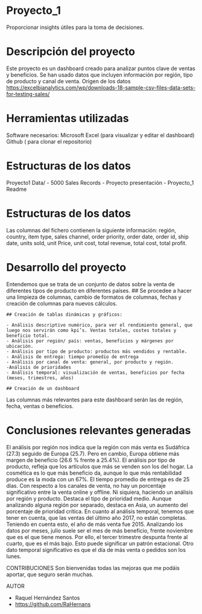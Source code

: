 # Proyecto_1
Proporcionar insights útiles para la toma de decisiones.

# Descripción del proyecto

Este proyecto es un dashboard creado para analizar puntos clave de ventas y beneficios. Se han usado datos que incluyen información por región, tipo de producto y canal de venta. 
Origen de los datos
https://excelbianalytics.com/wp/downloads-18-sample-csv-files-data-sets-for-testing-sales/ 


# Herramientas utilizadas
Software necesarios: 
Microsoft Excel (para visualizar y editar el dashboard)
Github ( para clonar el repositorio)

# Estructuras de los datos
Proyecto1
    Data/
        - 5000 Sales Records
        - Proyecto presentación
        - Proyecto_1
    Readme
    


# Estructuras de los datos
Las columnas del fichero contienen la siguiente información: región, country, item type, sales channel, order priority, order date, order id, ship date, units sold, unit Price, unit cost, total revenue, total cost, total profit.


# Desarrollo del proyecto
Entendemos que se trata de un conjunto de datos sobre la venta de diferentes tipos de producto en diferentes países. 
    ## Se procedee a hacer una limpieza de columnas,  cambio de formatos de columnas, fechas y  creación de columnas para nuevos cálculos.

    ## Creación de tablas dinámicas y gráficos:

    - Análisis descriptivo numérico, para ver el rendimiento general, que luego nos servirán como kpi’s. Ventas totales, costes totales y beneficio total. 
    - Análisis por región/ país: ventas, beneficios y márgenes por ubicación. 
    - Análisis por tipo de producto: productos más vendidos y rentable.
    - Análisis de entrega: tiempo promedio de entrega
    - Análisis por canal de venta: general, por producto y región.
    -Análisis de prioridades
    - Análisis temporal: visualización de ventas, beneficios por fecha (meses, trimestres, años)

	## Creación de un dashboard
Las columnas más relevantes para este dashboard serán las de región, fecha, ventas o beneficios. 

# Conclusiones relevantes generadas
El análisis por región nos indica que la región con más venta es Sudáfrica (27.3) seguido de Europa (25.7). Pero en cambio, Europa obtiene más margen de beneficio (26.6 % frente a 25.4%). 
El análisis por tipo de producto, refleja que los artículos que más se venden son los del hogar. La cosmética es lo que más beneficio da, aunque lo que más rentabilidad produce es la moda con un 67%.
El tiempo promedio de entrega es de 25 días.
Con respecto a los canales de venta, no hay un porcentaje significativo entre la venta online  y offline. Ni siquiera, haciendo un análisis por región y producto.
Destaca el tipo de prioridad medio. Aunque analizando alguna región por separado, destaca en Asia, un aumento del porcentaje de prioridad crítica. 
En cuanto al análisis temporal, tenemos que tener en cuenta, que las ventas del último año 2017, no están completas. Teniendo en cuenta esto, el año de más venta fue 2015. Analizando los datos por meses, julio suele ser el mes de más beneficio, frente noviembre que es el que tiene menos. Por ello, el tercer trimestre despunta frente al cuarto, que es el más bajo. Esto puede significar un patrón estacional. 
Otro dato temporal significativo es que el día de más venta o pedidos son los lunes. 

CONTRIBUCIONES
Son bienvenidas todas las mejoras que me podáis aportar, que seguro serán muchas. 


AUTOR
-	Raquel Hernández Santos
-	https://github.com/RaHernans








